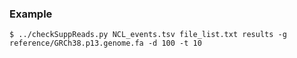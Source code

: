 ### Example

```
$ ../checkSuppReads.py NCL_events.tsv file_list.txt results -g reference/GRCh38.p13.genome.fa -d 100 -t 10
```